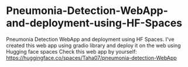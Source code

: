 # Pneumonia-Detection-WebApp-and-deployment-using-HF-Spaces
Pneumonia Detection WebApp and deployment using HF Spaces. I've created this web app using gradio library and deploy it on the web using Hugging face spaces
Check this web app by yourself: https://huggingface.co/spaces/Taha07/pneumonia-detection-WebApp

